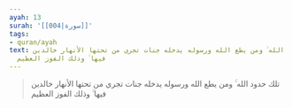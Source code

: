 ```yaml
---
ayah: 13
surah: '[[004|سورة]]'
tags:
- quran/ayah
text: تلك حدود الله ۚ ومن يطع الله ورسوله يدخله جنات تجري من تحتها الأنهار خالدين
  فيها ۚ وذلك الفوز العظيم
---
```

> تلك حدود الله ۚ ومن يطع الله ورسوله يدخله جنات تجري من تحتها الأنهار خالدين فيها ۚ وذلك الفوز العظيم
